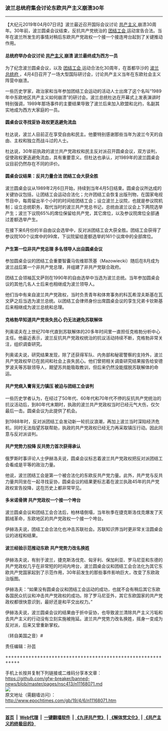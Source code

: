 ### 波兰总统府集会讨论东欧共产主义崩溃30年
------------------------

<p>
 【大纪元2019年04月07日讯】波兰最近召开国际会议讨论
 <a href="http://www.epochtimes.com/gb/tag/%E5%85%B1%E4%BA%A7%E4%B8%BB%E4%B9%89.html">
  共产主义
 </a>
 崩溃30周年。30年前，波兰圆桌会议结束，反抗共产党统治的
 <a href="http://www.epochtimes.com/gb/tag/%E5%9B%A2%E7%BB%93%E5%B7%A5%E4%BC%9A.html">
  团结工会
 </a>
 运动宣告合法。当年在波兰所发生的事情对稍后东欧共产党政权一个接一个接连垮台起到了关键推动作用。
</p>
<h4>
 总统府举办会议讨论
 <a href="http://www.epochtimes.com/gb/tag/%E5%85%B1%E4%BA%A7%E4%B8%BB%E4%B9%89.html">
  共产主义
 </a>
 崩溃 波兰最终成为西方一员
</h4>
<p>
 为了纪念波兰圆桌会议，以及
 <a href="http://www.epochtimes.com/gb/tag/%E5%9B%A2%E7%BB%93%E5%B7%A5%E4%BC%9A.html">
  团结工会
 </a>
 运动合法化30周年，在首都华沙的
 <a href="http://www.epochtimes.com/gb/tag/%E6%B3%A2%E5%85%B0%E6%80%BB%E7%BB%9F%E5%BA%9C.html">
  波兰总统府
 </a>
 ，4月4日召开了一场大型国际研讨会，讨论共产主义当年在东欧社会主义阵营中崩溃。
</p>
<p>
 一些历史学家，政治家和当年参加团结工会运动的活动人士出席了这个名叫“1989年中东欧地区共产主义如何崩溃”的研讨会。波兰总统杜达在开幕式上发表演讲时特别强调，1989年那场事件的主要结果导致了波兰后来加入欧盟和北约，名副其实地成为西方大家庭的一员。
</p>
<h4>
 圆桌会议寻找妥协 政权更迭避免流血
</h4>
<p>
 杜达说，波兰人目前正在享受自由和民主。他要特别感谢那些当年为波兰今天的自由、主权和独立而战斗过的人士。
</p>
<p>
 杜达说，30年前执政的波兰共产党政权和民主反对派召开圆桌会议，双方谈判，促使政权更迭避免流血，具有重要意义。但杜达也承认，对1989年的波兰圆桌会议目前仍然存在不同的评价。
</p>
<h4>
 圆桌会议结果：反共力量合法 团结工会大获全胜
</h4>
<p>
 波兰圆桌会议从1989年2月6日开始，持续到当年4月5日结束。圆桌会议所达成的关键协议包括，让团结工会运动合法化；允许团结工会恢复出版刊物，在国家电视节目中，每周留出半个小时的时间给团结工会；设立波兰上议院，也就是参议院机制；设立总统职务，取代当时的波兰共产党总书记，总统由波兰议会上下两院选举产生；波兰下议院65%的席位保留给共产党，其它席位，以及参议院席位全部通过差额选举产生。
</p>
<p>
 在接下来6月份的半自由议会选举中，反对派团结工会大获全胜。团结工会获得了参议院100个议席中的99席，下议院留给差额选举的161个议席中的全部席位。
</p>
<h4>
 产生第一位非共产党总理 多名领导人出自圆桌会议
</h4>
<p>
 参加圆桌会议的团结工会重要智囊马佐维耶茨基（Mazowiecki）随后在8月成为波兰战后第一个非共产党总理，并组建了非共产党联合政府。
</p>
<p>
 团结工会领袖瓦文萨则在1990年的自由选举中当选为波兰总统。当年参加圆桌会议的其他几名人士后来也相继成为波兰领导人。
</p>
<p>
 他们当中有来自波兰共产党政权，当时负责青年和体育事务的科瓦希涅夫斯基在瓦文萨之后当选为波兰总统。以团结工会律师身份出席圆桌会议的孪生兄弟卡钦斯基后来相继成为波兰总统和总理。
</p>
<h4>
 克格勃早知道共产党丧失民心 仍无法避免苏联解体
</h4>
<p>
 列奥诺夫在上世纪70年代直到苏联解体的20多年时间里一直担任克格勃分析中心主任。他最近表示，波兰反抗共产党政权统治的抗议活动持续不断，克格勃非常关注，组织调查研究。
</p>
<p>
 列奥诺夫说，研究结果发现，除了还获得军队、内务部和秘密警察的支持外，波兰共产党政权早已在民间和社会上丧失民心。他们曾把相关调查研究结果报告给安德罗波夫等苏联领导人，期望苏共能吸取教训，但后来仍然没能摆脱苏联解体的命运。
</p>
<h4>
 共产党病入膏肓无力镇压 被迫与团结工会谈判
</h4>
<p>
 一些历史学者认为，在经过了50年代、60年代和70年代不停的反抗共产党统治的抗议活动后，到80年代末期时，执政的波兰共产党政权当时已经元气大伤，仅欠最后一击。圆桌会议为此提供了机会。
</p>
<p>
 到1988年时，反对派团结工会发动新一轮抗议浪潮，再加上波兰当时深陷经济危机，同时无法指望苏联帮助，执政的共产党政权已经无力再采取镇压行动。因此同意与反对派谈判。
</p>
<h4>
 共产党势力投降 反共势力首次获得承认
</h4>
<p>
 俄罗斯时事评论人士伊赫洛夫说，圆桌会议标志着波兰共产党政权把反对派团结工会看成是平等的政治力量。
</p>
<p>
 他说，波兰团结工会是第一个被合法化的东欧反共产党力量。此外，共产党与反共力量共同坐在一起寻找妥协，圆桌会议的结果更标志着在波兰执政45年的共产党政权宣告投降，这在历史上都非常罕见。
</p>
<h4>
 多米诺骨牌 共产党政权一个接一个垮台
</h4>
<p>
 波兰圆桌会议和团结工会合法后，柏林墙倒塌，当年秋季在捷克斯洛伐克爆发了天鹅绒革命，东欧地区的共产党政权一个接一个垮台。
</p>
<p>
 伊赫洛夫说，团结工会合法化也冲击苏联社会。苏联知识界当时更非常关注圆桌会议的进程和结果。
</p>
<h4>
 波兰经验示范推动东欧 共产党势力改名换姓
</h4>
<p>
 伊赫洛夫说，有别于波兰，捷克斯洛伐克、匈牙利、保加利亚、罗马尼亚和东德的共产党政权几乎在非常短的时间内垮台，波兰圆桌会议和团结工会合法化为其它东欧共产党国家起到了示范作用，30年前发生的那些事件影响巨大，改变了东欧政治版图。
</p>
<p>
 伊赫洛夫：“如果没有圆桌会议和团结工会运动的成功，也就不会有稍后其它东欧各国民众抗议和冲击共产党政权的成功。除了罗马尼亚外，其它东欧国家的共产党政权都很快意识到，最好还是和平交出权力。”
</p>
<p>
 伊赫洛夫说，波兰圆桌会议的结果由于折中妥协，也导致波兰清除共产主义污垢和去共产主义的行动没有立刻实施被拖延。波兰共产党势力改名换姓，摇身一变成为反对派，后来又曾重新掌权。
</p>
<p>
 （转自美国之音）#
</p>
<p>
 责任编辑：孙芸
</p>

+++++++++++++++++++++++++++++++++++++++++++++++++++++++++++<br/><br/>
手机上长按并复制下列链接或二维码分享本文章：<br/>
https://github.com/gfw-breaker/banned-news/blob/master/pages/nsc413/n11168071.md <br/>
<a href='https://github.com/gfw-breaker/banned-news/blob/master/pages/nsc413/n11168071.md'><img src='https://github.com/gfw-breaker/banned-news/blob/master/pages/nsc413/n11168071.md.png'/></a> <br/>
原文地址（需翻墙访问）：http://www.epochtimes.com/gb/19/4/6/n11168071.htm


------------------------
#### [首页](https://github.com/gfw-breaker/banned-news/blob/master/README.md) &nbsp;|&nbsp; [Web代理](https://github.com/labour-camp/helloworld) &nbsp;|&nbsp; [一键翻墙软件](https://github.com/gfw-breaker/nogfw/blob/master/README.md) &nbsp;| [《九评共产党》](https://github.com/gfw-breaker/9ping.md/blob/master/README.md#九评之一评共产党是什么) | [《解体党文化》](https://github.com/gfw-breaker/jtdwh.md/blob/master/README.md) | [《共产主义的终极目的》](https://github.com/gfw-breaker/gczydzjmd.md/blob/master/README.md)

